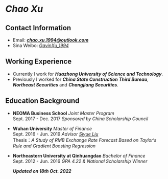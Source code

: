 #  _**Chao Xu**_ 

## Contact Information
- Email: _**chao.xu.1994@outlook.com**_
- Sina Weibo: [_GavinXu_1994_](https://weibo.com/chaox94)

## Working Experience
- Currently I work for _**Huazhong University of Science and Technology**_.
- Previously I worked for _**China State Construction Third Bureau**_, _**Northeast Securities**_ and _**Changjiang Securities**_.

## Education Background
- **NEOMA Business School** _Joint Master Program_  
  Sept. 2017 - Dec. 2017 _Sponsored by China Scholarship Council_
- **Wuhan University** _Master of Finance_  
  Sept. 2016 - Jun. 2019 _Advisor [Siyue Liu](http://ems.whu.edu.cn/info/2270/21178.htm)_  
  Thesis：_A Study of RMB Exchange Rate Forecast Based on Taylor‘s Rule and Gradient Boosting Regression_
- **Northeastern University at Qinhuangdao** _Bachelor of Finance_  
  Sept. 2012 - Jun. 2016 _GPA 4.22 & National Scholarship Winner_  
  
  _**Updated on 18th Oct. 2022**_

